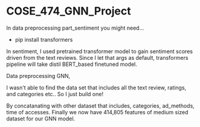 # COSE_474_GNN_Project

In data preprocessing part_sentiment you might need...

- pip install transformers

In sentiment, I used pretrained transformer model to gain sentiment scores driven from the text reviews.
Since I let that args as default, transformers pipeline will take distil BERT_based finetuned model.

Data preprocessing GNN,

I wasn't able to find the data set that includes all the text review, ratings, and categories etc.. 
So I just build one!

By concatanating with other dataset that includes, categories, ad_methods, time of accesses.
Finally we now have 414,805 features of medium sized dataset for our GNN model. 
